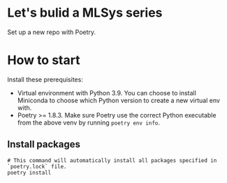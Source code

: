# Let's bulid a MLSys series

Set up a new repo with Poetry.

# How to start

Install these prerequisites:
- Virtual environment with Python 3.9. You can choose to install Miniconda to choose which Python version to create a new virtual env with.
- Poetry >= 1.8.3. Make sure Poetry use the correct Python executable from the above venv by running `poetry env info`.

## Install packages
```
# This command will automatically install all packages specified in `poetry.lock` file.
poetry install
```
